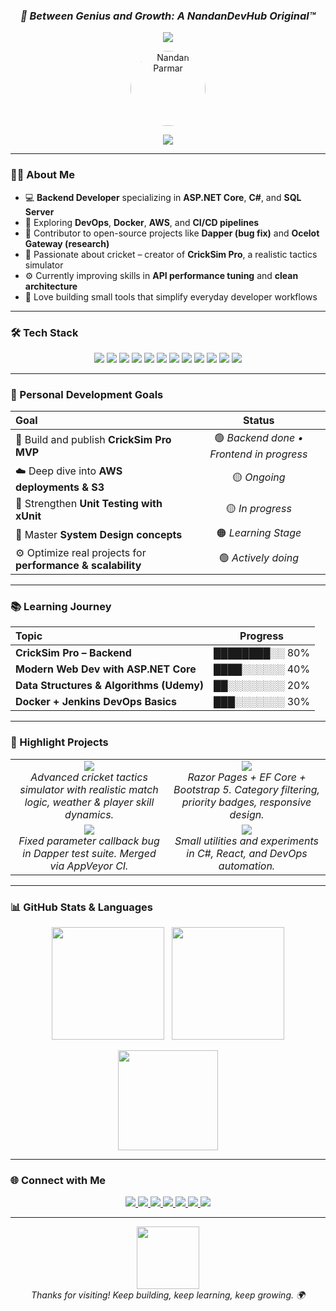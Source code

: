 <h3 align="center">
  <b><i>🚀 Between Genius and Growth: A NandanDevHub Original™</i></b>
</h3>

<p align="center">
  <img src="https://komarev.com/ghpvc/?username=nandandevhub&label=Profile+Views&color=2CA5E0&style=for-the-badge" />
</p>

<p align="center">
  <a href="https://github.com/nandandevhub">
    <img src="https://avatars.githubusercontent.com/u/97554182?v=4" alt="Nandan Parmar" width="120" style="border-radius:50%;" />
  </a>
</p>

<p align="center">
  <a href="https://github.com/DenverCoder1/readme-typing-svg">
    <img src="https://readme-typing-svg.herokuapp.com?font=Fira+Code&size=24&duration=4000&pause=1000&color=00C2CB&center=true&vCenter=true&width=650&lines=Hi,+I'm+Nandan+Parmar;Backend+Developer+.NET+Core+%7C+C%23+%7C+SQL+Server;Exploring+DevOps+and+Cloud;Building+CrickSim+Pro+%26+Open+Source+Tools" />
  </a>
</p>

---

### 👨‍💻 About Me

- 💻 **Backend Developer** specializing in **ASP.NET Core**, **C#**, and **SQL Server**
- 🧠 Exploring **DevOps**, **Docker**, **AWS**, and **CI/CD pipelines**
- 🚀 Contributor to open-source projects like **Dapper (bug fix)** and **Ocelot Gateway (research)**
- 🏏 Passionate about cricket – creator of **CrickSim Pro**, a realistic tactics simulator
- ⚙️ Currently improving skills in **API performance tuning** and **clean architecture**
- 🧩 Love building small tools that simplify everyday developer workflows

---

### 🛠️ Tech Stack

<p align="center">
  <img src="https://img.shields.io/badge/C%23-239120?style=for-the-badge&logo=c-sharp&logoColor=white"/>
  <img src="https://img.shields.io/badge/.NET-512BD4?style=for-the-badge&logo=dotnet&logoColor=white"/>
  <img src="https://img.shields.io/badge/SQL%20Server-CC2927?style=for-the-badge&logo=microsoftsqlserver&logoColor=white"/>
  <img src="https://img.shields.io/badge/Entity%20Framework-512BD4?style=for-the-badge&logo=efcore&logoColor=white"/>
  <img src="https://img.shields.io/badge/React-20232A?style=for-the-badge&logo=react&logoColor=61DAFB"/>
  <img src="https://img.shields.io/badge/Docker-2496ED?style=for-the-badge&logo=docker&logoColor=white"/>
  <img src="https://img.shields.io/badge/AWS-FF9900?style=for-the-badge&logo=amazonaws&logoColor=white"/>
  <img src="https://img.shields.io/badge/Postman-FF6C37?style=for-the-badge&logo=postman&logoColor=white"/>
  <img src="https://img.shields.io/badge/Git-F05033?style=for-the-badge&logo=git&logoColor=white"/>
  <img src="https://img.shields.io/badge/Jenkins-D24939?style=for-the-badge&logo=jenkins&logoColor=white"/>
  <img src="https://img.shields.io/badge/Linux-FCC624?style=for-the-badge&logo=linux&logoColor=black"/>
  <img src="https://img.shields.io/badge/Python-3776AB?style=for-the-badge&logo=python&logoColor=white"/>
</p>

---

### 🎯 Personal Development Goals

| Goal | Status |
| :-- | :--: |
| 🚀 Build and publish **CrickSim Pro MVP** | 🟢 *Backend done • Frontend in progress* |
| ☁️ Deep dive into **AWS deployments & S3** | 🟡 *Ongoing* |
| 🧪 Strengthen **Unit Testing with xUnit** | 🟡 *In progress* |
| 🧠 Master **System Design concepts** | 🟠 *Learning Stage* |
| ⚙️ Optimize real projects for **performance & scalability** | 🟢 *Actively doing* |

---

### 📚 Learning Journey

| Topic | Progress |
| :-- | :--: |
| **CrickSim Pro – Backend** | ████████░░ 80% |
| **Modern Web Dev with ASP.NET Core** | ████░░░░░░ 40% |
| **Data Structures & Algorithms (Udemy)** | ██░░░░░░░░ 20% |
| **Docker + Jenkins DevOps Basics** | ███░░░░░░░ 30% |

---

### 💼 Highlight Projects

<table>
  <tr>
    <td align="center" width="50%">
      <a href="https://github.com/nandandevhub/CrickSim-Pro">
        <img src="https://img.shields.io/badge/🏏%20CrickSim%20Pro-In%20Progress-2CA5E0?style=for-the-badge&logo=github&logoColor=white" />
      </a>
      <br/>
      <i>Advanced cricket tactics simulator with realistic match logic, weather & player skill dynamics.</i>
    </td>
    <td align="center" width="50%">
      <a href="https://github.com/nandandevhub/TodoApp-RazorPages">
        <img src="https://img.shields.io/badge/✅%20ToDo%20Web%20App-.NET%20Core%20MVC-20C997?style=for-the-badge&logo=github&logoColor=white" />
      </a>
      <br/>
      <i>Razor Pages + EF Core + Bootstrap 5. Category filtering, priority badges, responsive design.</i>
    </td>
  </tr>
  <tr>
    <td align="center" width="50%">
      <a href="https://github.com/DapperLib/Dapper/pull">
        <img src="https://img.shields.io/badge/⚡%20Dapper%20PR-Contribution-2088FF?style=for-the-badge&logo=github&logoColor=white" />
      </a>
      <br/>
      <i>Fixed parameter callback bug in Dapper test suite. Merged via AppVeyor CI.</i>
    </td>
    <td align="center" width="50%">
      <a href="https://github.com/nandandevhub">
        <img src="https://img.shields.io/badge/🧩%20Open%20Source%20Mini%20Tools-Ongoing-8E44AD?style=for-the-badge&logo=github&logoColor=white" />
      </a>
      <br/>
      <i>Small utilities and experiments in C#, React, and DevOps automation.</i>
    </td>
  </tr>
</table>

---

### 📊 GitHub Stats & Languages

<p align="center">
  <img src="https://github-readme-stats.vercel.app/api?username=nandandevhub&show_icons=true&theme=tokyonight&include_all_commits=true&hide_border=true" height="180"/>
  &nbsp;
  <img src="https://github-readme-streak-stats.herokuapp.com/?user=nandandevhub&theme=tokyonight&hide_border=true" height="180"/>
</p>

<p align="center">
  <img src="https://github-readme-stats.vercel.app/api/top-langs/?username=nandandevhub&layout=compact&theme=tokyonight&hide_border=true" height="160"/>
</p>

---

### 🌐 Connect with Me

<p align="center">
  <a href="https://linkedin.com/in/nandan-parmar">
    <img src="https://img.shields.io/badge/-LinkedIn-0A66C2?style=for-the-badge&logo=linkedin&logoColor=white" />
  </a>
  <a href="https://x.com/NandanParmar">
    <img src="https://img.shields.io/badge/-X%20(Twitter)-000000?style=for-the-badge&logo=x&logoColor=white" />
  </a>
  <a href="https://dev.to/nandan-parmar">
    <img src="https://img.shields.io/badge/-Dev.to-0A0A0A?style=for-the-badge&logo=dev.to&logoColor=white" />
  </a>
  <a href="https://medium.com/@nandan-parmar">
    <img src="https://img.shields.io/badge/-Medium-12100E?style=for-the-badge&logo=medium&logoColor=white" />
  </a>
  <a href="https://instagram.com/imagesbynandan">
    <img src="https://img.shields.io/badge/-Instagram-E4405F?style=for-the-badge&logo=instagram&logoColor=white" />
  </a>
  <a href="https://stackoverflow.com/users/20049095/nandan-parmar">
    <img src="https://img.shields.io/badge/-StackOverflow-F58025?style=for-the-badge&logo=stackoverflow&logoColor=white" />
  </a>
  <a href="https://github.com/sponsors/NandanDevHub">
    <img src="https://img.shields.io/badge/Sponsor%20Me-%E2%9D%A4-DB61A2?style=for-the-badge&logo=github-sponsors&logoColor=white" />
  </a>
</p>

---

<p align="center">
  <img src="https://media.giphy.com/media/f3iwJFOVOwuy7K6FFw/giphy.gif" width="100" /><br/>
  <i>Thanks for visiting! Keep building, keep learning, keep growing. 🌍</i>
</p>
